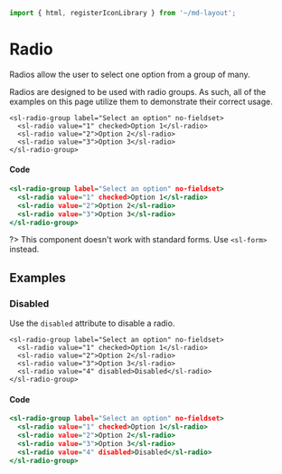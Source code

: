 ```js script
import { html, registerIconLibrary } from '~/md-layout';
```

# Radio



Radios allow the user to select one option from a group of many.

Radios are designed to be used with radio groups. As such, all of the examples on this page utilize them to demonstrate their correct usage.


```html:html
<sl-radio-group label="Select an option" no-fieldset>
  <sl-radio value="1" checked>Option 1</sl-radio>
  <sl-radio value="2">Option 2</sl-radio>
  <sl-radio value="3">Option 3</sl-radio>
</sl-radio-group>
```

#### Code

```htm
<sl-radio-group label="Select an option" no-fieldset>
  <sl-radio value="1" checked>Option 1</sl-radio>
  <sl-radio value="2">Option 2</sl-radio>
  <sl-radio value="3">Option 3</sl-radio>
</sl-radio-group>
```

?> This component doesn't work with standard forms. Use `<sl-form>` instead.

## Examples

### Disabled

Use the `disabled` attribute to disable a radio.


```html:html
<sl-radio-group label="Select an option" no-fieldset>
  <sl-radio value="1" checked>Option 1</sl-radio>
  <sl-radio value="2">Option 2</sl-radio>
  <sl-radio value="3">Option 3</sl-radio>
  <sl-radio value="4" disabled>Disabled</sl-radio>
</sl-radio-group>
```

#### Code

```htm
<sl-radio-group label="Select an option" no-fieldset>
  <sl-radio value="1" checked>Option 1</sl-radio>
  <sl-radio value="2">Option 2</sl-radio>
  <sl-radio value="3">Option 3</sl-radio>
  <sl-radio value="4" disabled>Disabled</sl-radio>
</sl-radio-group>
```


